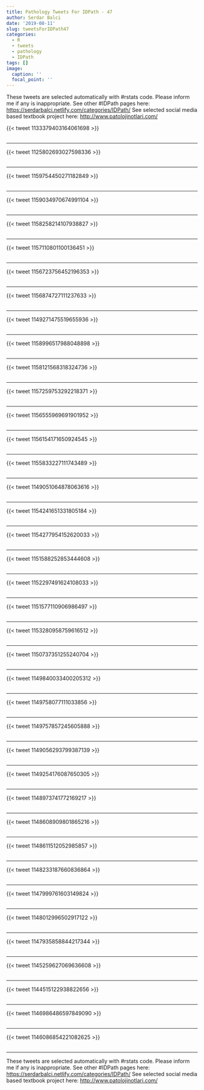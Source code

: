 ```yaml
---
title: Pathology Tweets For IDPath - 47
author: Serdar Balci
date: '2019-08-11'
slug: tweetsForIDPath47
categories:
  - R
  - tweets
  - pathology
  - IDPath
tags: []
image:
  caption: ''
  focal_point: ''
---
```



These tweets are selected automatically with #rstats code. Please inform me if any is inappropriate.
See other #IDPath pages here: https://serdarbalci.netlify.com/categories/IDPath/ 
See selected social media based textbook project here: http://www.patolojinotlari.com/

{{< tweet 1133379403164061698 >}}
<br>
<br>
<hr>
{{< tweet 1125802693027598336 >}}
<br>
<br>
<hr>
{{< tweet 1159754450271182849 >}}
<br>
<br>
<hr>
{{< tweet 1159034970674991104 >}}
<br>
<br>
<hr>
{{< tweet 1158258214107938827 >}}
<br>
<br>
<hr>
{{< tweet 1157110801100136451 >}}
<br>
<br>
<hr>
{{< tweet 1156723756452196353 >}}
<br>
<br>
<hr>
{{< tweet 1156874727111237633 >}}
<br>
<br>
<hr>
{{< tweet 1149271475519655936 >}}
<br>
<br>
<hr>
{{< tweet 1158996517988048898 >}}
<br>
<br>
<hr>
{{< tweet 1158121568318324736 >}}
<br>
<br>
<hr>
{{< tweet 1157259753292218371 >}}
<br>
<br>
<hr>
{{< tweet 1156555969691901952 >}}
<br>
<br>
<hr>
{{< tweet 1156154171650924545 >}}
<br>
<br>
<hr>
{{< tweet 1155833227111743489 >}}
<br>
<br>
<hr>
{{< tweet 1149051064878063616 >}}
<br>
<br>
<hr>
{{< tweet 1154241651331805184 >}}
<br>
<br>
<hr>
{{< tweet 1154277954152620033 >}}
<br>
<br>
<hr>
{{< tweet 1151588252853444608 >}}
<br>
<br>
<hr>
{{< tweet 1152297491624108033 >}}
<br>
<br>
<hr>
{{< tweet 1151577110906986497 >}}
<br>
<br>
<hr>
{{< tweet 1153280958759616512 >}}
<br>
<br>
<hr>
{{< tweet 1150737351255240704 >}}
<br>
<br>
<hr>
{{< tweet 1149840033400205312 >}}
<br>
<br>
<hr>
{{< tweet 1149758077111033856 >}}
<br>
<br>
<hr>
{{< tweet 1149757857245605888 >}}
<br>
<br>
<hr>
{{< tweet 1149056293799387139 >}}
<br>
<br>
<hr>
{{< tweet 1149254176087650305 >}}
<br>
<br>
<hr>
{{< tweet 1148973741772169217 >}}
<br>
<br>
<hr>
{{< tweet 1148608909801865216 >}}
<br>
<br>
<hr>
{{< tweet 1148611512052985857 >}}
<br>
<br>
<hr>
{{< tweet 1148233187660836864 >}}
<br>
<br>
<hr>
{{< tweet 1147999761603149824 >}}
<br>
<br>
<hr>
{{< tweet 1148012996502917122 >}}
<br>
<br>
<hr>
{{< tweet 1147935858844217344 >}}
<br>
<br>
<hr>
{{< tweet 1145259627069636608 >}}
<br>
<br>
<hr>
{{< tweet 1144515122938822656 >}}
<br>
<br>
<hr>
{{< tweet 1146986486597849090 >}}
<br>
<br>
<hr>
{{< tweet 1146086854221082625 >}}
<br>
<br>
<hr>


These tweets are selected automatically with #rstats code. Please inform me if any is inappropriate.
See other #IDPath pages here: https://serdarbalci.netlify.com/categories/IDPath/ 
See selected social media based textbook project here: http://www.patolojinotlari.com/
